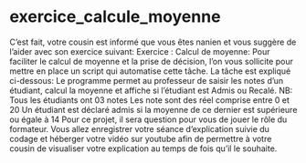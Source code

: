 # exercice_calcule_moyenne
C’est fait, votre cousin est informé que vous êtes nanien et vous suggère de l’aider avec son exercice suivant:  Exercice : Calcul de moyenne:  Pour faciliter le calcul de moyenne et la prise de décision, l’on vous sollicite pour mettre en place un script qui automatise cette tâche. La tâche est expliqué ci-dessous: Le programme permet au professeur de saisir les notes d’un étudiant, calcul la moyenne et affiche si l’étudiant est Admis ou Recalé.  NB: Tous les étudiants ont 03 notes Les note sont des réel comprise entre 0 et 20 Un étudiant est déclaré admis si la moyenne de ce dernier est supérieure ou égale à 14   Pour ce projet, il sera question pour vous de jouer le rôle du formateur. Vous allez enregistrer votre séance d’explication suivie du codage et héberger votre vidéo sur youtube afin de permettre à votre cousin de visualiser votre explication au temps de fois qu’il le souhaite.
